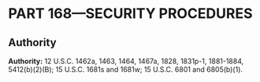 # PART 168—SECURITY PROCEDURES


## Authority

**Authority:** 12 U.S.C. 1462a, 1463, 1464, 1467a, 1828, 1831p-1, 1881-1884, 5412(b)(2)(B); 15 U.S.C. 1681s and 1681w; 15 U.S.C. 6801 and 6805(b)(1).



